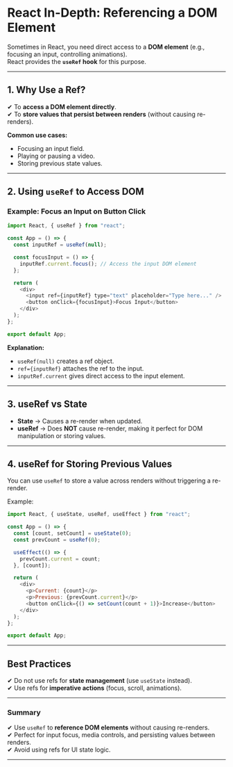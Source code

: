 # React In-Depth: Referencing a DOM Element

Sometimes in React, you need direct access to a **DOM element** (e.g., focusing an input, controlling animations).  
React provides the **`useRef` hook** for this purpose.

---

## **1. Why Use a Ref?**

✔ To **access a DOM element directly**.  
✔ To **store values that persist between renders** (without causing re-renders).

**Common use cases:**

- Focusing an input field.
- Playing or pausing a video.
- Storing previous state values.

---

## **2. Using `useRef` to Access DOM**

### Example: Focus an Input on Button Click

```javascript
import React, { useRef } from "react";

const App = () => {
  const inputRef = useRef(null);

  const focusInput = () => {
    inputRef.current.focus(); // Access the input DOM element
  };

  return (
    <div>
      <input ref={inputRef} type="text" placeholder="Type here..." />
      <button onClick={focusInput}>Focus Input</button>
    </div>
  );
};

export default App;
```

**Explanation:**

- `useRef(null)` creates a ref object.
- `ref={inputRef}` attaches the ref to the input.
- `inputRef.current` gives direct access to the input element.

---

## **3. useRef vs State**

- **State** → Causes a re-render when updated.
- **useRef** → Does **NOT** cause re-render, making it perfect for DOM manipulation or storing values.

---

## **4. useRef for Storing Previous Values**

You can use `useRef` to store a value across renders without triggering a re-render.

Example:

```javascript
import React, { useState, useRef, useEffect } from "react";

const App = () => {
  const [count, setCount] = useState(0);
  const prevCount = useRef(0);

  useEffect(() => {
    prevCount.current = count;
  }, [count]);

  return (
    <div>
      <p>Current: {count}</p>
      <p>Previous: {prevCount.current}</p>
      <button onClick={() => setCount(count + 1)}>Increase</button>
    </div>
  );
};

export default App;
```

---

## **Best Practices**

✔ Do not use refs for **state management** (use `useState` instead).  
✔ Use refs for **imperative actions** (focus, scroll, animations).

---

### Summary

✔ Use `useRef` to **reference DOM elements** without causing re-renders.  
✔ Perfect for input focus, media controls, and persisting values between renders.  
✔ Avoid using refs for UI state logic.

---
